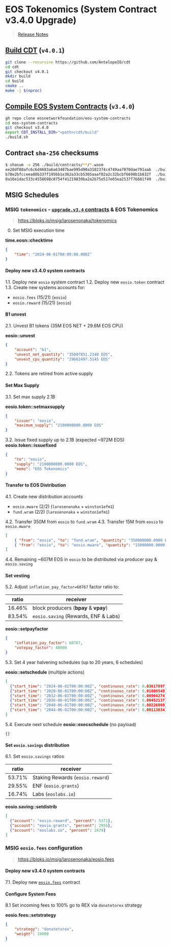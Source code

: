 # EOS Tokenomics (System Contract v3.4.0 Upgrade)

> [Release Notes](https://github.com/eosnetworkfoundation/eos-system-contracts/releases/tag/v3.4.0)

## [Build CDT](https://github.com/AntelopeIO/cdt) (`v4.0.1`)

```bash
git clone --recursive https://github.com/AntelopeIO/cdt
cd cdt
git checkout v4.0.1
mkdir build
cd build
cmake ..
make -j $(nproc)
```

## [Compile EOS System Contracts](https://github.com/eosnetworkfoundation/eos-system-contracts/releases/tag/v3.4.0) (`v3.4.0`)

```bash
gh repo clone eosnetworkfoundation/eos-system-contracts
cd eos-system-contracts
git checkout v3.4.0
export CDT_INSTALL_DIR="<path>/cdt/build"
./build.sh
```

## Contract `sha-256` checksums
```bash
$ shasum -a 256 ./build/contracts/**/*.wasm
ee20df88afc6c6d4683a6a63487bae995d90a3182374c4749aa7070dae791aab  ./build/contracts/eosio.fees/eosio.fees.wasm
b78e2bfcceea88b337f195bb1e362a33cb5365aaaf02a2c32bcbf6698b1b832f  ./build/contracts/eosio.system/eosio.system.wasm
0a16e1dac533c4558698c8754f41219839ba2a2b75e517e65ea2537f76681f49  ./build/contracts/eosio.token/eosio.token.wasm
```

## MSIG Schedules

### MSIG `tokenomics` - [`upgrade.v3.4` contracts](https://github.com/eosnetworkfoundation/eos-system-contracts/releases/tag/v3.4.0) & EOS Tokenomics
> https://bloks.io/msig/larosenonaka/tokenomics

0. Set MSIG execution time

**time.eosn::checktime**
```json
{
    "time": "2024-06-01T00:00:00.000Z"
}
```

#### Deploy new v3.4.0 system contracts
1.1. Deploy new `eosio` system contract
1.2. Deploy new `eosio.token` contract
1.3. Create new systems accounts for:
- `eosio.fees` (15/21) (`eosio`)
- `eosio.reward` (15/21) (`eosio`)

#### B1 unvest
2.1. Unvest B1 tokens (35M EOS NET + 29.6M EOS CPU)

**eosio::unvest**
```json
{
    "account": "b1",
    "unvest_net_quantity": "35007851.2340 EOS",
    "unvest_cpu_quantity": "29662497.5145 EOS"
}
```

2.2. Tokens are retired from active supply

#### Set Max Supply
3.1. Set max supply 2.1B

**eosio.token::setmaxsupply**
```json
{
    "issuer": "eosio",
    "maximum_supply": "2100000000.0000 EOS"
}
```

3.2. Issue fixed supply up to 2.1B (expected ~972M EOS)
**eosio.token::issuefixed**
```json
{
    "to": "eosio",
    "supply": "2100000000.0000 EOS",
    "memo": "EOS Tokenomics"
}
```

#### Transfer to EOS Distribution

4.1. Create new distribution accounts
- `eosio.mware` (2/2) (`larosenonaka` + `winston1efm1`)
- `fund.wram` (2/2) (`larosenonaka` + `winston1efm1`)

4.2. Transfer 350M from `eosio` to `fund.wram`
4.3. Transfer 15M from `eosio` to `eosio.mware`

```json
[
    { "from": "eosio", "to": "fund.wram", "quantity": "350000000.0000 EOS", "memo": "EOS Tokenomics" },
    { "from": "eosio", "to": "eosio.mware", "quantity": "15000000.0000 EOS", "memo": "EOS Tokenomics" },
]
```

4.4. Remaining ~607M EOS in `eosio` to be distributed via producer pay & `eosio.saving`

#### Set vesting
5.2. Adjust `inflation_pay_factor=60767` factor ratio to:

| ratio  | receiver |
|--------|----------|
| 16.46% | block producers (**bpay** & **vpay**)
| 83.54% | `eosio.saving` (Rewards, ENF & Labs)

**eosio::setpayfactor**
```json
{
    "inflation_pay_factor": 60767,
    "votepay_factor": 40000
}
```

5.3. Set 4 year halvening schedules (up to 20 years, 6 schedules)

**eosio::setschedule** (multiple actions)
```json
[
  {"start_time": "2024-06-01T00:00:00Z", "continuous_rate": 0.03617097},
  {"start_time": "2028-06-01T00:00:00Z", "continuous_rate": 0.01808549},
  {"start_time": "2032-06-01T00:00:00Z", "continuous_rate": 0.00904274},
  {"start_time": "2036-06-01T00:00:00Z", "continuous_rate": 0.00452137},
  {"start_time": "2040-06-01T00:00:00Z", "continuous_rate": 0.00226069},
  {"start_time": "2044-06-01T00:00:00Z", "continuous_rate": 0.00113034}
]
```

5.4. Execute next schedule
**eosio::execschedule** (no payload)
```
{}
```

#### Set `eosio.savings` distribution

6.1. Set `eosio.savings` ratios

| ratio  | receiver |
|--------|----------|
| 53.71% | Staking Rewards (`eosio.reward`)
| 29.55% | ENF (`eosio.grants`)
| 16.74% | Labs (`eoslabs.io`)

**eosio.saving::setdistrib**
```json
[
  {"account": "eosio.reward", "percent": 5371},
  {"account": "eosio.grants", "percent": 2955},
  {"account": "eoslabs.io", "percent": 1674}
]
```

### MSIG `eosio.fees` configuration

> https://bloks.io/msig/larosenonaka/eosio.fees

#### Deploy new v3.4.0 system contracts
7.1. Deploy new [`eosio.fees`](https://github.com/eosnetworkfoundation/eosio.fees/releases/tag/v1.0.0-rc1) contract

#### Configure System Fees
8.1 Set incoming fees to 100% go to REX via `donatetorex` strategy

**eosio.fees::setstrategy**
```json
{
    "strategy": "donatetorex",
    "weight": 10000
}
```
